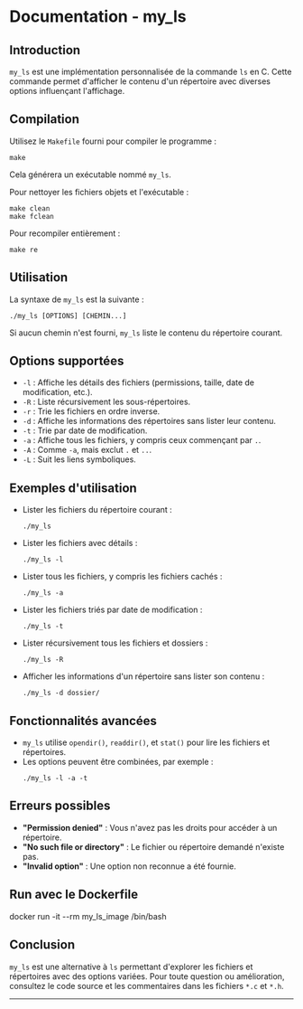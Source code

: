 # Documentation - my_ls

## Introduction
`my_ls` est une implémentation personnalisée de la commande `ls` en C. Cette commande permet d'afficher le contenu d'un répertoire avec diverses options influençant l'affichage.

## Compilation

Utilisez le `Makefile` fourni pour compiler le programme :
```
make
```
Cela générera un exécutable nommé `my_ls`.

Pour nettoyer les fichiers objets et l'exécutable :
```
make clean
make fclean
```
Pour recompiler entièrement :
```
make re
```

## Utilisation

La syntaxe de `my_ls` est la suivante :
```
./my_ls [OPTIONS] [CHEMIN...]
```
Si aucun chemin n'est fourni, `my_ls` liste le contenu du répertoire courant.

## Options supportées

- `-l` : Affiche les détails des fichiers (permissions, taille, date de modification, etc.).
- `-R` : Liste récursivement les sous-répertoires.
- `-r` : Trie les fichiers en ordre inverse.
- `-d` : Affiche les informations des répertoires sans lister leur contenu.
- `-t` : Trie par date de modification.
- `-a` : Affiche tous les fichiers, y compris ceux commençant par `.`.
- `-A` : Comme `-a`, mais exclut `.` et `..`.
- `-L` : Suit les liens symboliques.

## Exemples d'utilisation

- Lister les fichiers du répertoire courant :
  ```
  ./my_ls
  ```
- Lister les fichiers avec détails :
  ```
  ./my_ls -l
  ```
- Lister tous les fichiers, y compris les fichiers cachés :
  ```
  ./my_ls -a
  ```
- Lister les fichiers triés par date de modification :
  ```
  ./my_ls -t
  ```
- Lister récursivement tous les fichiers et dossiers :
  ```
  ./my_ls -R
  ```
- Afficher les informations d'un répertoire sans lister son contenu :
  ```
  ./my_ls -d dossier/
  ```

## Fonctionnalités avancées

- `my_ls` utilise `opendir()`, `readdir()`, et `stat()` pour lire les fichiers et répertoires.
- Les options peuvent être combinées, par exemple :
  ```
  ./my_ls -l -a -t
  ```

## Erreurs possibles

- **"Permission denied"** : Vous n'avez pas les droits pour accéder à un répertoire.
- **"No such file or directory"** : Le fichier ou répertoire demandé n'existe pas.
- **"Invalid option"** : Une option non reconnue a été fournie.

## Run avec le Dockerfile

docker run -it --rm my_ls_image /bin/bash

## Conclusion

`my_ls` est une alternative à `ls` permettant d'explorer les fichiers et répertoires avec des options variées. Pour toute question ou amélioration, consultez le code source et les commentaires dans les fichiers `*.c` et `*.h`.

---
